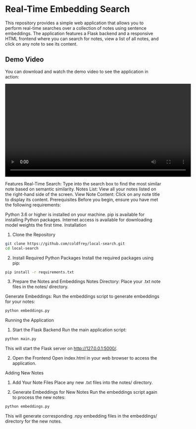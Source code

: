 # Real-Time Embedding Search
This repository provides a simple web application that allows you to perform real-time searches over a collection of notes using sentence embeddings. The application features a Flask backend and a responsive HTML frontend where you can search for notes, view a list of all notes, and click on any note to see its content.

## Demo Video
You can download and watch the demo video to see the application in action:

<video width="600" controls>
  <source src="/demo.mp4" type="video/mp4">
</video>

Features
Real-Time Search: Type into the search box to find the most similar note based on semantic similarity.
Notes List: View all your notes listed on the right-hand side of the screen.
View Note Content: Click on any note title to display its content.
Prerequisites
Before you begin, ensure you have met the following requirements:

Python 3.6 or higher is installed on your machine.
pip is available for installing Python packages.
Internet access is available for downloading model weights the first time.
Installation
1. Clone the Repository

```bash
git clone https://github.com/coldfrey/local-search.git
cd local-search
```
2. Install Required Python Packages
Install the required packages using pip:

``` bash
pip install -r requirements.txt
```

3. Prepare the Notes and Embeddings
Notes Directory: Place your .txt note files in the notes/ directory.

Generate Embeddings: Run the embeddings script to generate embeddings for your notes:

```bash
python embeddings.py
```
Running the Application
1. Start the Flask Backend
Run the main application script:

``` bash
python main.py
```
This will start the Flask server on http://127.0.0.1:5000/.

2. Open the Frontend
Open index.html in your web browser to access the application.


Adding New Notes
1. Add Your Note Files
Place any new .txt files into the notes/ directory.

2. Generate Embeddings for New Notes
Run the embeddings script again to process the new notes:

``` bash
python embeddings.py
```
This will generate corresponding .npy embedding files in the embeddings/ directory for the new notes.
